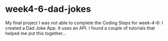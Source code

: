 # week4-6-dad-jokes
My final project
I was not able to complete the Coding Steps for week-4-6: 
I created a Dad Joke App. It uses an API. I found a couple of tutorials that helped me put this together…
